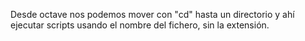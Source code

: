 Desde octave nos podemos mover con "cd" hasta un directorio y ahí ejecutar scripts usando el nombre del fichero, sin la extensión.
